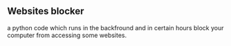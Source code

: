 ## Websites blocker
a python code which runs in the backfround and in certain hours block your computer from accessing some websites.
